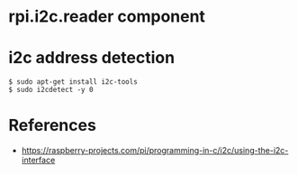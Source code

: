 # rpi.i2c.reader component

# i2c address detection
```
$ sudo apt-get install i2c-tools
$ sudo i2cdetect -y 0
```

# References
* https://raspberry-projects.com/pi/programming-in-c/i2c/using-the-i2c-interface